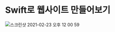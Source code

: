 # Swift로 웹사이트 만들어보기

![스크린샷 2021-02-23 오후 12 00 59](https://user-images.githubusercontent.com/47676921/108797572-cf814380-75ce-11eb-8aa0-cf6af2121f6d.png)


